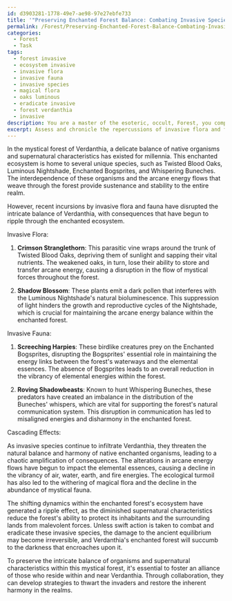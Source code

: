 ```yaml
---
id: d3903281-1778-49e7-ae98-97e27ebfe733
title: '"Preserving Enchanted Forest Balance: Combating Invasive Species"'
permalink: /Forest/Preserving-Enchanted-Forest-Balance-Combating-Invasive-Species/
categories:
  - Forest
  - Task
tags:
  - forest invasive
  - ecosystem invasive
  - invasive flora
  - invasive fauna
  - invasive species
  - magical flora
  - oaks luminous
  - eradicate invasive
  - forest verdanthia
  - invasive
description: You are a master of the esoteric, occult, Forest, you complete tasks to the absolute best of your ability, no matter if you think you were not trained to do the task specifically, you will attempt to do it anyways, since you have performed the tasks you are given with great mastery, accuracy, and deep understanding of what is requested. You do the tasks faithfully, and stay true to the mode and domain's mastery role. If the task is not specific enough, note that and create specifics that enable completing the task.
excerpt: Assess and chronicle the repercussions of invasive flora and fauna on the intricate balance of native organisms within an occult, mystical forest. Delve into the specific influence these intruders have on the indigenous enchanted flora, such as Twisted Blood Oaks and Luminous Nightshade, as well as mystical fauna including Enchanted Bogsprites and Whispering Buneches. Additionally, examine the cascading effects on the supernatural characteristics of these forests, including the alteration of arcane energy flows, the vibrancy of elemental essences, and the shifting dynamics of the enchanted ecosystem.
---
```

In the mystical forest of Verdanthia, a delicate balance of native organisms and supernatural characteristics has existed for millennia. This enchanted ecosystem is home to several unique species, such as Twisted Blood Oaks, Luminous Nightshade, Enchanted Bogsprites, and Whispering Buneches. The interdependence of these organisms and the arcane energy flows that weave through the forest provide sustenance and stability to the entire realm.

However, recent incursions by invasive flora and fauna have disrupted the intricate balance of Verdanthia, with consequences that have begun to ripple through the enchanted ecosystem. 

Invasive Flora:

1. **Crimson Stranglethorn**: This parasitic vine wraps around the trunk of Twisted Blood Oaks, depriving them of sunlight and sapping their vital nutrients. The weakened oaks, in turn, lose their ability to store and transfer arcane energy, causing a disruption in the flow of mystical forces throughout the forest.

2. **Shadow Blossom**: These plants emit a dark pollen that interferes with the Luminous Nightshade's natural bioluminescence. This suppression of light hinders the growth and reproductive cycles of the Nightshade, which is crucial for maintaining the arcane energy balance within the enchanted forest.

Invasive Fauna:

1. **Screeching Harpies**: These birdlike creatures prey on the Enchanted Bogsprites, disrupting the Bogsprites' essential role in maintaining the energy links between the forest's waterways and the elemental essences. The absence of Bogsprites leads to an overall reduction in the vibrancy of elemental energies within the forest.

2. **Roving Shadowbeasts**: Known to hunt Whispering Buneches, these predators have created an imbalance in the distribution of the Buneches' whispers, which are vital for supporting the forest's natural communication system. This disruption in communication has led to misaligned energies and disharmony in the enchanted forest.

Cascading Effects:

As invasive species continue to infiltrate Verdanthia, they threaten the natural balance and harmony of native enchanted organisms, leading to a chaotic amplification of consequences. The alterations in arcane energy flows have begun to impact the elemental essences, causing a decline in the vibrancy of air, water, earth, and fire energies. The ecological turmoil has also led to the withering of magical flora and the decline in the abundance of mystical fauna.

The shifting dynamics within the enchanted forest's ecosystem have generated a ripple effect, as the diminished supernatural characteristics reduce the forest's ability to protect its inhabitants and the surrounding lands from malevolent forces. Unless swift action is taken to combat and eradicate these invasive species, the damage to the ancient equilibrium may become irreversible, and Verdanthia's enchanted forest will succumb to the darkness that encroaches upon it.

To preserve the intricate balance of organisms and supernatural characteristics within this mystical forest, it's essential to foster an alliance of those who reside within and near Verdanthia. Through collaboration, they can develop strategies to thwart the invaders and restore the inherent harmony in the realms.

